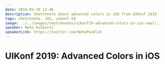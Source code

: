 ```yaml
---
date: 2019-05-30 13:46
description: Sketchnote about advanced colors in iOS from UIKonf 2019
tags: sketchnote, iOS, uikonf-19
image: ../../images/sketchnotes/uikonf19-advanced-colors-in-ios-small.jpg
speaker: Neha Kulkarni
speakerLink: https://twitter.com/NehaPundlik
---
```


# UIKonf 2019: Advanced Colors in iOS
